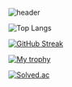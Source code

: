 ![header](https://capsule-render.vercel.app/api?type=venom&height=200&text=minseok128&section=header&reversal=false&textBg=false&fontAlignY=48&fontSize=70&rotate=-8&fontColor=0077FF&strokeWidth=0&desc=github&descAlignY=65&descSize=25)

![Top Langs](https://github-readme-stats.vercel.app/api/top-langs/?username=minseok128&layout=compact&theme=)

[![GitHub Streak](http://github-readme-streak-stats.herokuapp.com?user=minseok128&theme=tokyonight_duo)](https://github.com/minseok128)

[![My trophy](https://github-profile-trophy.vercel.app/?username=minseok128&theme=darkhub&column=4&margin-w=10&margin-h=10)](https://github.com/minseok128)

[![Solved.ac](http://mazassumnida.wtf/api/v2/generate_badge?boj=minseok128)](https://solved.ac/profile/minseok128)
